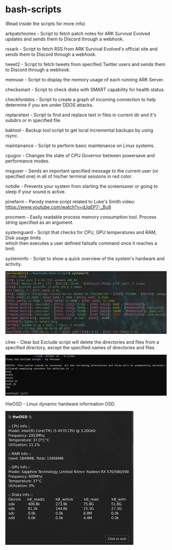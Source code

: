 # bash-scripts

(Read inside the scripts for more info)

arkpatchnotes - Script to fetch patch notes for ARK Survival Evolved updates and sends them to Discord through a webhook.

rssark - Script to fetch RSS from ARK Survival Evolved's official site and sends them to Discord through a webhook.

tweet2 - Script to fetch tweets from specified Twitter users and sends them to Discord through a webhook.

memuse - Script to display the memory usage of each running ARK Server.

checksmart - Script to check disks with SMART capability for health status.

checkforddos - Script to create a graph of incoming connection to help determine if you are under DDOS attacks.

replacetext - Script to find and replace text in files in current dir and it's subdirs or in specified file.

baktool - Backup tool script to get local incremental backups by using rsync.

maintainance - Script to perform basic maintenance on Linux systems.

cpugov - Changes the state of CPU Governor between powersave and performance modes.

msguser - Sends an important specified message to the current user (or specified one) in all of his/her terminal sessions in red color.

notidle - Prevents your system from starting the screensaver or going to sleep if your sound is active.

pinefarm - Parody meme script related to Luke's Smith video: https://www.youtube.com/watch?v=dJqEP7-_Bu8

procmem - Easily readable process memory consumption tool. Process string specified as an argument.

systemguard - Script that checks for CPU, GPU temperatures and RAM, Disk usage limits  
 which then executes a user defined failsafe command once it reaches a limit.

systeminfo - Script to show a quick overview of the system's hardware and activity.

![systeminfo Screenshot](https://github.com/PerseusArkouda/bash-scripts/blob/master/systeminfo-Screenshot.jpg?raw=true)

clrex - Clear but Exclude script will delete the directories and files from a specified directory, except the specified names of directories and files.

![systeminfo Screenshot](https://github.com/PerseusArkouda/bash-scripts/blob/master/clrex-Screenshot.png?raw=true)

HwOSD - Linux dynamic hardware information OSD.

![HwOSD Screenshot](https://github.com/PerseusArkouda/bash-scripts/blob/master/HwOSD-Screenshot.jpg?raw=true)

